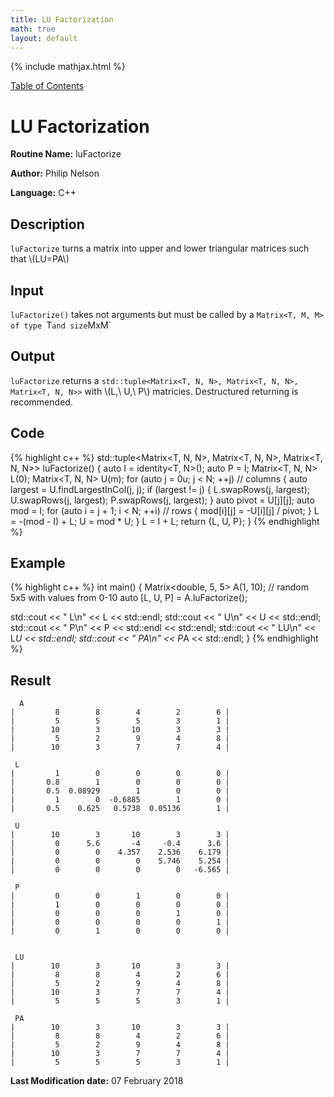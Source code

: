 ```yaml
---
title: LU Factorization
math: true
layout: default
---
```


{% include mathjax.html %}

<a href="https://philipnelson5.github.io/MATH5620/SoftwareManual"> Table of Contents </a>
# LU Factorization

**Routine Name:** luFactorize

**Author:** Philip Nelson

**Language:** C++

## Description

`luFactorize` turns a matrix into upper and lower triangular matrices such that \\(LU=PA\\)

## Input

`luFactorize()` takes not arguments but must be called by a `Matrix<T, M, M> of type `T` and size `MxM`

## Output

`luFactorize` returns a `std::tuple<Matrix<T, N, N>, Matrix<T, N, N>, Matrix<T, N, N>>` with \\(L,\ U,\ P\\) matricies. Destructured returning is recommended.

## Code
{% highlight c++ %}
std::tuple<Matrix<T, N, N>, Matrix<T, N, N>, Matrix<T, N, N>> luFactorize()
{
  auto I = identity<T, N>();
  auto P = I;
  Matrix<T, N, N> L(0);
  Matrix<T, N, N> U(m);
  for (auto j = 0u; j < N; ++j) // columns
  {
    auto largest = U.findLargestInCol(j, j);
    if (largest != j)
    {
      L.swapRows(j, largest);
      U.swapRows(j, largest);
      P.swapRows(j, largest);
    }
    auto pivot = U[j][j];
    auto mod = I;
    for (auto i = j + 1; i < N; ++i) // rows
    {
      mod[i][j] = -U[i][j] / pivot;
    }
    L = -(mod - I) + L;
    U = mod * U;
  }
  L = I + L;
  return {L, U, P};
}
{% endhighlight %}

## Example
{% highlight c++ %}
int main()
{
  Matrix<double, 5, 5> A(1, 10); // random 5x5 with values from 0-10
  auto [L, U, P] = A.luFactorize();

  std::cout << " L\n" << L << std::endl;
  std::cout << " U\n" << U << std::endl;
  std::cout << " P\n" << P << std::endl << std::endl;
  std::cout << " LU\n" << L*U << std::endl;
  std::cout << " PA\n" << P*A << std::endl;
}
{% endhighlight %}

## Result
```
  A
|         8        8        4        2        6 |
|         5        5        5        3        1 |
|        10        3       10        3        3 |
|         5        2        9        4        8 |
|        10        3        7        7        4 |

 L
|         1        0        0        0        0 |
|       0.8        1        0        0        0 |
|       0.5  0.08929        1        0        0 |
|         1        0  -0.6885        1        0 |
|       0.5    0.625   0.5738  0.05136        1 |

 U
|        10        3       10        3        3 |
|         0      5.6       -4     -0.4      3.6 |
|         0        0    4.357    2.536    6.179 |
|         0        0        0    5.746    5.254 |
|         0        0        0        0   -6.565 |

 P
|         0        0        1        0        0 |
|         1        0        0        0        0 |
|         0        0        0        1        0 |
|         0        0        0        0        1 |
|         0        1        0        0        0 |


 LU
|        10        3       10        3        3 |
|         8        8        4        2        6 |
|         5        2        9        4        8 |
|        10        3        7        7        4 |
|         5        5        5        3        1 |

 PA
|        10        3       10        3        3 |
|         8        8        4        2        6 |
|         5        2        9        4        8 |
|        10        3        7        7        4 |
|         5        5        5        3        1 |

```

**Last Modification date:** 07 February 2018
